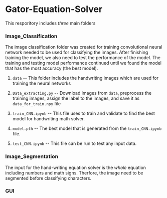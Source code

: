# Gator-Equation-Solver

This resporitory includes *three* main folders

### Image_Classification 
The image classification folder was created for training convolutional neural network needed to be used for classifying the images. After finishing training the model, we also need to test the performance of the model. The training and testing model performance continued until we found the model that has the most accuracy (the best model).

1. `data` -- This folder includes the handwriting images which are used for training the neural networks
    
2. `Data_extracting.py` -- Download images from `data`, preprocess the training images, assign the label to the images, and save it as `data_for_train.npy` file

3. `train_CNN.ipynb` -- This file uses to train and validate to find the best model for handwriting math solver.

4. `model.pth` -- The best model that is generated from the `train_CNN.ipynb` file. 

5. `test_CNN.ipynb` -- This file can be run to test any input data.

### Image_Segmentation
The input for the hand-writing equation solver is the *whole* equation including numbers and math signs. Therfore, the image need to be segmented before classifying characters.

### GUI